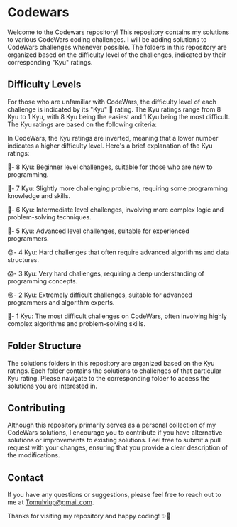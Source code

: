 # Codewars

Welcome to the Codewars repository! This repository contains my solutions to various CodeWars coding challenges. I will be adding solutions to CodeWars challenges whenever possible. The folders in this repository are organized based on the difficulty level of the challenges, indicated by their corresponding "Kyu" ratings.

## Difficulty Levels

For those who are unfamiliar with CodeWars, the difficulty level of each challenge is indicated by its "Kyu" 🥋 rating. The Kyu ratings range from 8 Kyu to 1 Kyu, with 8 Kyu being the easiest and 1 Kyu being the most difficult. The Kyu ratings are based on the following criteria:

In CodeWars, the Kyu ratings are inverted, meaning that a lower number indicates a higher difficulty level. Here's a brief explanation of the Kyu ratings:

👶- 8 Kyu: Beginner level challenges, suitable for those who are new to programming. 

👦- 7 Kyu: Slightly more challenging problems, requiring some programming knowledge and skills. 

🏃- 6 Kyu: Intermediate level challenges, involving more complex logic and problem-solving techniques. 

💪- 5 Kyu: Advanced level challenges, suitable for experienced programmers. 

😓- 4 Kyu: Hard challenges that often require advanced algorithms and data structures. 

😱- 3 Kyu: Very hard challenges, requiring a deep understanding of programming concepts. 

😡- 2 Kyu: Extremely difficult challenges, suitable for advanced programmers and algorithm experts. 

👿- 1 Kyu: The most difficult challenges on CodeWars, often involving highly complex algorithms and problem-solving skills. 

## Folder Structure

The solutions folders in this repository are organized based on the Kyu ratings. Each folder contains the solutions to challenges of that particular Kyu rating. Please navigate to the corresponding folder to access the solutions you are interested in.

## Contributing

Although this repository primarily serves as a personal collection of my CodeWars solutions, I encourage you to contribute if you have alternative solutions or improvements to existing solutions. Feel free to submit a pull request with your changes, ensuring that you provide a clear description of the modifications.

## Contact

If you have any questions or suggestions, please feel free to reach out to me at Tomulvlup@gmail.com.

Thanks for visiting my repository and happy coding! ✨👋
